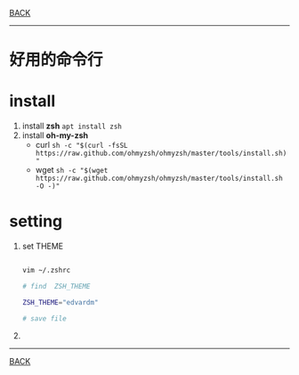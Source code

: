 [BACK](README.md)

---

# 好用的命令行


# install
 
1. install **zsh**
    `apt install zsh`
2. install **oh-my-zsh**
   * curl
       `sh -c "$(curl -fsSL https://raw.github.com/ohmyzsh/ohmyzsh/master/tools/install.sh)"`
   * wget 
       `sh -c "$(wget https://raw.github.com/ohmyzsh/ohmyzsh/master/tools/install.sh -O -)"`
       

# setting

1. set THEME
    ```sh

    vim ~/.zshrc

    # find  ZSH_THEME

    ZSH_THEME="edvardm"

    # save file
    ```
2. 

---       
[BACK](README.md)
